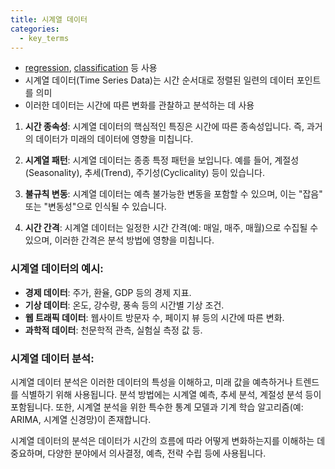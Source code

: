 ```yaml
---
title: 시계열 데이터
categories:
  - key_terms
---
```


- [regression](https://code7ssage.github.io/regression/), [classification](https://code7ssage.github.io/classification/) 등 사용
- 시계열 데이터(Time Series Data)는 시간 순서대로 정렬된 일련의 데이터 포인트를 의미 
- 이러한 데이터는 시간에 따른 변화를 관찰하고 분석하는 데 사용

1. **시간 종속성**: 시계열 데이터의 핵심적인 특징은 시간에 따른 종속성입니다. 즉, 과거의 데이터가 미래의 데이터에 영향을 미칩니다.
    
2. **시계열 패턴**: 시계열 데이터는 종종 특정 패턴을 보입니다. 예를 들어, 계절성(Seasonality), 추세(Trend), 주기성(Cyclicality) 등이 있습니다.
    
3. **불규칙 변동**: 시계열 데이터는 예측 불가능한 변동을 포함할 수 있으며, 이는 "잡음" 또는 "변동성"으로 인식될 수 있습니다.
    
4. **시간 간격**: 시계열 데이터는 일정한 시간 간격(예: 매일, 매주, 매월)으로 수집될 수 있으며, 이러한 간격은 분석 방법에 영향을 미칩니다.
    

### 시계열 데이터의 예시:

- **경제 데이터**: 주가, 환율, GDP 등의 경제 지표.
- **기상 데이터**: 온도, 강수량, 풍속 등의 시간별 기상 조건.
- **웹 트래픽 데이터**: 웹사이트 방문자 수, 페이지 뷰 등의 시간에 따른 변화.
- **과학적 데이터**: 천문학적 관측, 실험실 측정 값 등.

### 시계열 데이터 분석:

시계열 데이터 분석은 이러한 데이터의 특성을 이해하고, 미래 값을 예측하거나 트렌드를 식별하기 위해 사용됩니다. 분석 방법에는 시계열 예측, 추세 분석, 계절성 분석 등이 포함됩니다. 또한, 시계열 분석을 위한 특수한 통계 모델과 기계 학습 알고리즘(예: ARIMA, 시계열 신경망)이 존재합니다.

시계열 데이터의 분석은 데이터가 시간의 흐름에 따라 어떻게 변화하는지를 이해하는 데 중요하며, 다양한 분야에서 의사결정, 예측, 전략 수립 등에 사용됩니다.
